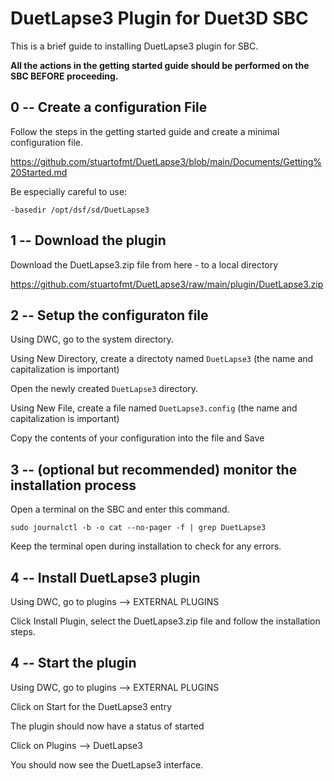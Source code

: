 # DuetLapse3 Plugin for Duet3D SBC

This is a brief guide to installing DuetLapse3 plugin for SBC.

**All the actions in the getting started guide should be performed on the SBC BEFORE proceeding.**

## 0 -- Create a configuration File

Follow the steps in the getting started guide and create a minimal configuration file.

<https://github.com/stuartofmt/DuetLapse3/blob/main/Documents/Getting%20Started.md>

Be especially careful to use:

```text
-basedir /opt/dsf/sd/DuetLapse3
```

## 1 -- Download the plugin

Download the DuetLapse3.zip file from here - to a local directory

<https://github.com/stuartofmt/DuetLapse3/raw/main/plugin/DuetLapse3.zip>

## 2 -- Setup the configuraton file

Using DWC, go to the system directory.

Using New Directory, create a directoty named `DuetLapse3` (the name and capitalization is important)

Open the newly created `DuetLapse3` directory.

Using New File, create a file named `DuetLapse3.config` (the name and capitalization is important)

Copy the contents of your configuration into the file and Save

## 3 -- (optional but recommended) monitor the installation process

Open a terminal on the SBC and enter this command.

`sudo journalctl -b -o cat --no-pager -f | grep DuetLapse3`

Keep the terminal open during installation to check for any errors.

## 4 -- Install DuetLapse3 plugin

Using DWC, go to plugins --> EXTERNAL PLUGINS

Click Install Plugin, select the DuetLapse3.zip file and follow the installation steps.

## 4 -- Start the plugin

Using DWC, go to plugins --> EXTERNAL PLUGINS

Click on Start for the DuetLapse3 entry

The plugin should now have a status of started

Click on Plugins --> DuetLapse3

You should now see the DuetLapse3 interface.
